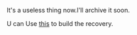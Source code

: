It's a useless thing now.I'll archive it soon.

U can Use [this](https://github.com/bigsaltyfishes/orangefox_device_lenovo_J607F) to build the recovery.
